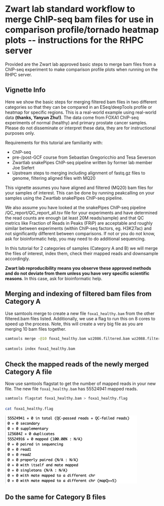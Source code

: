 # Zwart lab standard workflow to merge ChIP-seq bam files for use in comparison profile/tornado heatmap plots -- instructions for the RHPC server

Provided are the Zwart lab approved basic steps to merge bam files from a ChIP-seq experiment to make comparison profile plots when running on the RHPC server.

## Vignette Info

Here we show the basic steps for merging filtered bam files in two different categories so that they can be compared in an ESeq/deepTools profile or heatmap for specific regions. This is a real-world example using real-world data **(thanks, Yanyun Zhu!)**. The data come from FOXA1 ChIP-seq experiments of normal (healthy) and primary prostate cancer samples. Please do not disseminate or interpret these data, they are for instructional purposes only. 

Requirements for this tutorial are familiarity with:

- ChIP-seq 
- pre-/post-GCF course from Sebastian Gregoricchio and Tesa Severson
- Zwartlab snakePipes ChIP-seq pipeline written by former lab member Joe Siefert
- Upstream steps to merging including alignment of fastq.gz files to genome, filtering aligned files with MQ20

  
This vignette assumes you have aligned and filtered (MQ20) bam files for your samples of interest. This can be done by running peakcalling on your samples using the Zwartlab snakePipes ChIP-seq pipeline.

We also assume you have looked at the snakePipes ChIP-seq pipeline /QC_report/QC_report_all.tsv file for your experiments and have determined the read counts are enough (at least 20M reads/sample) and that QC metrics like Fraction of Reads in Peaks (FRiP) are acceptable and roughly similar between experiments (within ChIP-seq factors, eg. H3K27ac) and not significantly different between comparisons. If not or you do not know, ask for bioinformatic help, you may need to do additional sequencing.

In this tutorial for 2 categories of samples (Category A and B) we will merge the files of interest, index them, check their mapped reads and downsample accordingly.

**Zwart lab reproducibility means you observe these approved methods and do not deviate from them unless you have very specific scientific reasons**. In this case, ask for bioinformatic help.


 ## Merging and indexing of filtered bam files from Category A ##
Use samtools merge to create a new file `foxa1_healthy.bam` from the other filtered.bam files listed. Additionally, we use a flag to run this on 8 cores to speed up the process. Note, this will create a very big file as you are merging 10 bam files together. 

 ```bash
samtools merge -@10 foxa1_healthy.bam wz2086.filtered.bam wz2088.filtered.bam wz2090.filtered.bam 

samtools index foxa1_healthy.bam
```


 ## Check the mapped reads of the newly merged Category A file ##
Now use samtools flagstat to get the number of mapped reads in your new file. 
The new file `foxa1_healthy.bam` has 55524941 mapped reads. 

 ```bash
samtools flagstat foxa1_healthy.bam > foxa1_healthy.flag

cat foxa1_healthy.flag
```

![Screenshot](cat_foxa1_healthy_flagstat.png)

## Do the same for Category B files ## 
